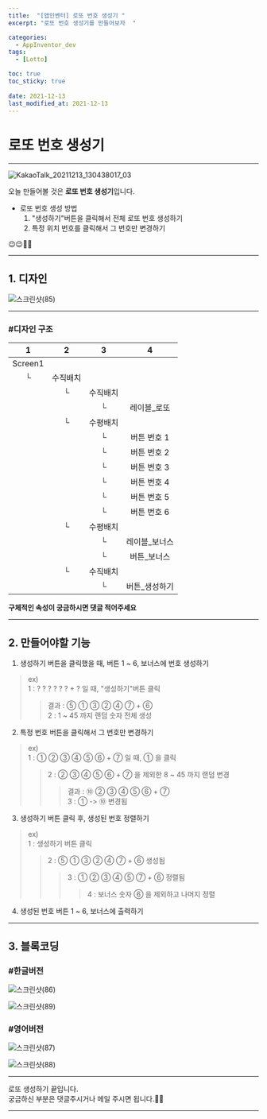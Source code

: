 ```yaml
---
title:  "[앱인벤터] 로또 번호 생성기 "
excerpt: "로또 번호 생성기를 만들어보자  "

categories:
  - AppInventor_dev
tags:
  - [Lotto]

toc: true
toc_sticky: true
 
date: 2021-12-13
last_modified_at: 2021-12-13
---
```


# 로또 번호 생성기

---  

![KakaoTalk_20211213_130438017_03](https://user-images.githubusercontent.com/55564114/145751009-4138e02f-dc89-4211-a197-a9d89c39a296.png)


오늘 만들어볼 것은 **로또 번호 생성기**입니다.  
- 로또 번호 생성 방법  
  1. "생성하기"버튼을 클릭해서 전체 로또 번호 생성하기  
  2. 특정 위치 번호를 클릭해서 그 번호만 변경하기  

😉😉🥰🥰

---


## 1. 디자인

![스크린샷(85)](https://user-images.githubusercontent.com/55564114/145751189-694155e6-b3a1-4194-b059-868cde85e241.png)


---

### #디자인 구조

| 1 | 2 | 3 | 4 | 
| :---: | :---: | :---: | :---: | 
| Screen1 |  |  |
|└|수직배치|
||└|수직배치|
|||└|레이블_로또|
||└|수평배치|
|||└|버튼 번호 1|
|||└|버튼 번호 2|
|||└|버튼 번호 3|
|||└|버튼 번호 4|
|||└|버튼 번호 5|
|||└|버튼 번호 6|
||└|수평배치|
|||└|레이블_보너스|
|||└|버튼_보너스|
||└|수직배치|
|||└|버튼_생성하기|  

  

**구체적인 속성이 궁금하시면 댓글 적어주세요**

---

## 2. 만들어야할 기능 

1. 생성하기 버튼을 클릭했을 때, 버튼 1 ~ 6, 보너스에 번호 생성하기  
> ex)  
> 1 : ? ? ? ? ? ? + ? 일 때, "생성하기"버튼 클릭  
>> 결과 : ⑤ ① ③ ② ④ ⑦ + ⑥  
>> 2 : 1 ~ 45 까지 랜덤 숫자 전체 생성  

2. 특정 번호 버튼을 클릭해서 그 번호만 변경하기  
  > ex)  
  > 1 : ① ② ③ ④ ⑤ ⑥ + ⑦ 일 때, ① 을 클릭  
  >> 2 : ② ③ ④ ⑤ ⑥ + ⑦ 을 제외한 8 ~ 45 까지 랜덤 변경  
  >>> 결과 : ⑩ ② ③ ④ ⑤ ⑥ + ⑦  
  >>> 3 : ① -> ⑩ 변경됨  

3. 생성하기 버튼 클릭 후, 생성된 번호 정렬하기  
> ex)  
> 1 : 생성하기 버튼 클릭  
>> 2 : ⑤ ① ③ ② ④ ⑦ + ⑥ 생성됨  
>>> 3 : ① ② ③ ④ ⑤ ⑦ + ⑥ 정렬됨  
>>>> 4 : 보너스 숫자 ⑥ 을 제외하고 나머지 정렬  

4. 생성된 번호 버튼 1 ~ 6, 보너스에 출력하기  

---

## 3. 블록코딩

### #한글버전
![스크린샷(86)](https://user-images.githubusercontent.com/55564114/145752989-6b8687d2-c2b2-462d-b29d-857baae81245.png)  

![스크린샷(89)](https://user-images.githubusercontent.com/55564114/145753015-2fad9f55-4d89-47a9-afaa-15d6905d9375.png)  


### #영어버전
![스크린샷(87)](https://user-images.githubusercontent.com/55564114/145753036-cadff4cd-ca04-4519-bd01-b21fc02c5a28.png)  

![스크린샷(88)](https://user-images.githubusercontent.com/55564114/145753050-bf0c9dca-12b5-477c-99b3-0c51a575c98a.png)  

---

로또 생성하기 끝입니다.  
궁금하신 부분은 댓글주시거나 메일 주시면 됩니다.🥰🥰  

---

